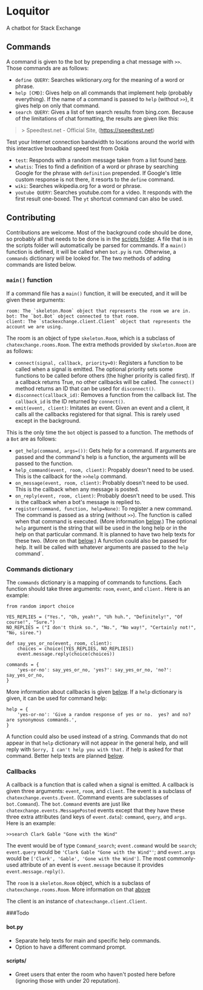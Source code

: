 # Loquitor
A chatbot for Stack Exchange

## Commands

A command is given to the bot by prepending a chat message with `>>`.  Those commands are as follows:

* `define QUERY`: Searches wiktionary.org for the meaning of a word or phrase.
* `help [CMD]`: Gives help on all commands that implement help (probably everything).  If the name of a command is passed to `help` (without `>>`), it gives help on only that command.
* `search QUERY`: Gives a list of ten search results from bing.com.  Because of the limitations of chat formatting, the results are given like this:

>   \> Speedtest.net - Official Site, (https://speedtest.net)
>
   Test your Internet connection bandwidth to locations around the world with this interactive broadband speed test from Ookla 

* `test`: Responds with a random message taken from a list found [here](https://github.com/ralphembree/Loquitor/blob/master/bot.py#L24).
* `whatis`: Tries to find a definition of a word or phrase by searching Google for the phrase with `definition` prepended.  If Google's little custom response is not there, it resorts to the `define` command.
* `wiki`: Searches wikipedia.org for a word or phrase.
* `youtube QUERY`: Searches youtube.com for a video.  It responds with the first result one-boxed. The `yt` shortcut command can also be used.

## Contributing

Contributions are welcome.  Most of the background code should be done, so probably all that needs to be done is in the [scripts folder](scripts/). A file that is in the scripts folder will automatically be parsed for commands.  If a `main()` function is defined, it will be called when `bot.py` is run.  Otherwise, a `commands` dictionary will be looked for.  The two methods of adding commands are listed below.

### `main()` function

If a command file has a `main()` function, it will be executed, and it will be given these arguments:

    room: The `skeleton.Room` object that represents the room we are in.
    bot: The `bot.Bot` object connected to that room.
    client: The `stackexchange.client.Client` object that represents the account we are using.

The room is an object of type `skeleton.Room`, which is a subclass of `chatexchange.rooms.Room`.  The extra methods provided by `skeleton.Room` are as follows:

* `connect(signal, callback, priority=0)`: Registers a function to be called when a signal is emitted.  The optional priority sets some functions to be called before others (the higher priority is called first).  If a callback returns True, no other callbacks will be called.  The `connect()` method returns an ID that can be used for `disconnect()`.
* `disconnect(callback_id)`: Removes a function from the callback list.  The `callback_id` is the ID returned by `connect()`.
* `emit(event, client)`: Imitates an event.  Given an event and a client, it calls all the callbacks registered for that signal.  This is rarely used except in the background.

This is the only time the `bot` object is passed to a function.  The methods of a `Bot` are as follows:

* `get_help(command, args=())`: Gets help for a command.  If arguments are passed and the command's help is a function, the arguments will be passed to the function.
* `help_command(event, room, client)`: Propably doesn't need to be used.  This is the callback for the `>>help` command.
* `on_message(event, room, client)`: Probably doesn't need to be used.  This is the callback when any message is posted.
* `on_reply(event, room, client)`: Probably doesn't need to be used.  This is the callback when a bot's message is replied to.
* `register(command, function, help=None)`: To register a new command.  The command is passed as a string (without `>>`).  The function is called when that command is executed. (More information [below](#callbacks).)  The optional `help` argument is the string that will be used in the long help or in the help on that particular command.  It is planned to have two help texts
 for these two.  (More on that [below](#todo).)  A function could also be passed for help.  It will be called with whatever arguments are passed to the `help` command`.


### Commands dictionary

The `commands` dictionary is a mapping of commands to functions.  Each function should take three arguments: `room`, `event`, and `client.`  Here is an example:

    from random import choice

    YES_REPLIES = ("Yes.", "Oh, yeah!", "Uh huh.", "Definitely!", "Of course!", "Sure.")
    NO_REPLIES = ("I don't think so.", "No.", "No way!", "Certainly not!", "No, siree.")

    def say_yes_or_no(event, room, client):
        choices = choice([YES_REPLIES, NO_REPLIES])
        event.message.reply(choice(choices))
        
    commands = {
        'yes-or-no': say_yes_or_no, 'yes?': say_yes_or_no, 'no?': say_yes_or_no,
    }

More information about callbacks is given [below](#callbacks).  If a `help` dictionary is given, it can be used for command help:

    help = {
        'yes-or-no': 'Give a random response of yes or no.  yes? and no? are synonymous commands.',
    }

A function could also be used instead of a string.  Commands that do not appear in that `help` dictionary will not appear in the general help, and will reply with `Sorry, I can't help you with that.` if help is asked for that command.  Better help texts are planned [below](#todo).


### Callbacks

A callback is a function that is called when a signal is emitted.  A callback is given three arguments: `event`, `room`, and `client`.  The event is a subclass of `chatexchange.events.Event`. (Command events are subclasses of `bot.Command`).  The `bot.Command` events are just like `chatexchange.events.MessagePosted` events except that they have these three extra attributes (and keys of `event.data`): `command`, `query`, and `args`.  Here is an example:

    >>search Clark Gable "Gone with the Wind"

The event would be of type `Command_search`; `event.command` would be `search`; `event.query` would be `'Clark Gable "Gone with the Wind"'`; and `event.args` would be `['Clark', 'Gable', 'Gone with the Wind']`.  The most commonly-used attribute of an event is `event.message` because it provides `event.message.reply()`.

The `room` is a `skeleton.Room` object, which is a subclass of `chatexchange.rooms.Room`.  More information on that [above](#main-function)

The client is an instance of `chatexchange.client.Client`.


###Todo

#### bot.py

* Separate help texts for main and specific help commands.
* Option to have a different command prompt.

#### scripts/

* Greet users that enter the room who haven't posted here before (ignoring those with under 20 reputation).
